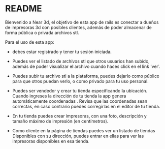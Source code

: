 # README

Bienvenido a Near 3d, el objetivo de esta app de rails es conectar a dueños de impresoras 3d con posibles clientes, además de poder almacenar de forma pública o privada archivos stl.

Para el uso de esta app:

* debes estar registrado y tener tu sesión iniciada.

* Puedes ver el listado de archivos stl que otros usuarios han subido, además de poder visualizar el archivo cuando haces click en el link 'ver'.

* Puedes subir tu archivo stl a la plataforma, puedes dejarlo como público para que otros puedan verlo, o como privado para tu uso personal.

* Puedes ser vendedor y crear tu tienda especificando la ubicación. Cuando ingreses la dirección de tu tienda la app genera automáticamente coordenadas . Revisa que las coordenadas sean correctas, en caso contrario puedes corregirlas en el editor de tu tienda.

* En tu tienda puedes crear impresoras, con una foto, descripción y tamaño máximo de impresión (en centímetros).

* Como cliente en la página de tiendas puedes ver un listado de tiendas Disponibles con su dirección, puedes entrar en ellas para ver las impresoras disponibles en esa tienda.